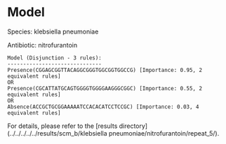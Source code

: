
# Model

Species: klebsiella pneumoniae

Antibiotic: nitrofurantoin

```
Model (Disjunction - 3 rules):
------------------------------
Presence(CGGAGCGGTTACAGGCGGGTGGCGGTGGCCG) [Importance: 0.95, 2 equivalent rules]
OR
Presence(CGCATTATGCAGTGGGGTGGGGAAGGGCGGC) [Importance: 0.55, 2 equivalent rules]
OR
Absence(ACCGCTGCGGAAAAATCCACACATCCTCCGC) [Importance: 0.03, 4 equivalent rules]

```

For details, please refer to the [results directory](../../../../../results/scm_b/klebsiella pneumoniae/nitrofurantoin/repeat_5/).

